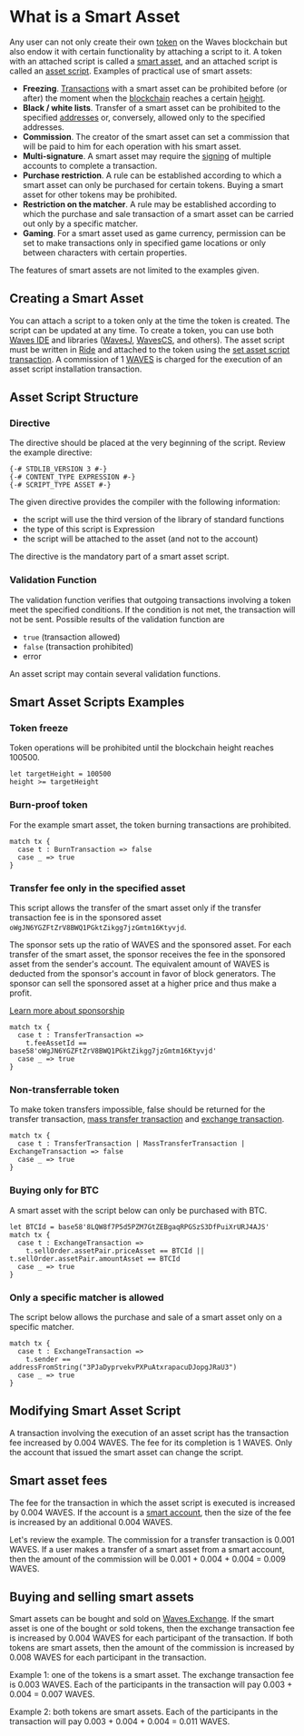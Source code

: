 # What is a Smart Asset

Any user can not only create their own [token](/en/blockchain/token) on the Waves blockchain but also endow it with certain functionality by attaching a script to it. A token with an attached script is called a [smart asset](/en/blockchain/token/smart-asset), and an attached script is called an [asset script](/en/ride/script/script-types/asset-script). Examples of practical use of smart assets:

- **Freezing**. [Transactions](/en/blockchain/transaction) with a smart asset can be prohibited before (or after) the moment when the [blockchain](/en/blockchain/blockchain) reaches a certain [height](/en/blockchain/blockchain/blockchain-height).
- **Black / white lists**. Transfer of a smart asset can be prohibited to the specified [addresses](/en/blockchain/account/address) or, conversely, allowed only to the specified addresses.
- **Commission**. The creator of the smart asset can set a commission that will be paid to him for each operation with his smart asset.
- **Multi-signature**. A smart asset may require the [signing](/en/blockchain/transaction/transaction-signature) of multiple accounts to complete a transaction.
- **Purchase restriction**. A rule can be established according to which a smart asset can only be purchased for certain tokens. Buying a smart asset for other tokens may be prohibited.
- **Restriction on the matcher**. A rule may be established according to which the purchase and sale transaction of a smart asset can be carried out only by a specific matcher.
- **Gaming**. For a smart asset used as game currency, permission can be set to make transactions only in specified game locations or only between characters with certain properties.

The features of smart assets are not limited to the examples given.

## Creating a Smart Asset

You can attach a script to a token only at the time the token is created. The script can be updated at any time. To create a token, you can use both [Waves IDE](/en/building-apps/smart-contracts/tools/waves-ide) and libraries ([WavesJ](https://github.com/wavesplatform/WavesJ), [WavesCS](https://github.com/wavesplatform/WavesCS), and others). The asset script must be written in [Ride](/en/ride) and attached to the token using the [set asset script transaction](/en/blockchain/transaction-type/set-asset-script-transaction). A commission of 1 [WAVES](/en/blockchain/token/waves) is charged for the execution of an asset script installation transaction.

## Asset Script Structure

### Directive

The directive should be placed at the very beginning of the script. Review the example directive:

```ride
{-# STDLIB_VERSION 3 #-}
{-# CONTENT_TYPE EXPRESSION #-}
{-# SCRIPT_TYPE ASSET #-}
```

The given directive provides the compiler with the following information:

- the script will use the third version of the library of standard functions
- the type of this script is Expression
- the script will be attached to the asset (and not to the account)

The directive is the mandatory part of a smart asset script.

### Validation Function

The validation function verifies that outgoing transactions involving a token meet the specified conditions. If the condition is not met, the transaction will not be sent. Possible results of the validation function are

- `true` (transaction allowed)
- `false` (transaction prohibited)
- error

An asset script may contain several validation functions.

## Smart Asset Scripts Examples

### Token freeze

Token operations will be prohibited until the blockchain height reaches 100500.

```ride
let targetHeight = 100500
height >= targetHeight
```

### Burn-proof token

For the example smart asset, the token burning transactions are prohibited.

```ride
match tx {
  case t : BurnTransaction => false
  case _ => true
}
```

### Transfer fee only in the specified asset

This script allows the transfer of the smart asset only if the transfer transaction fee is in the sponsored asset `oWgJN6YGZFtZrV8BWQ1PGktZikgg7jzGmtm16Ktyvjd`.

The sponsor sets up the ratio of WAVES and the sponsored asset. For each transfer of the smart asset, the sponsor receives the fee in the sponsored asset from the sender's account. The equivalent amount of WAVES is deducted from the sponsor's account in favor of block generators. The sponsor can sell the sponsored asset at a higher price and thus make a profit.

[Learn more about sponsorship](/en/blockchain/waves-protocol/sponsored-fee)

```ride
match tx {
  case t : TransferTransaction =>
    t.feeAssetId == base58'oWgJN6YGZFtZrV8BWQ1PGktZikgg7jzGmtm16Ktyvjd'
  case _ => true
}
```

### Non-transferrable token

To make token transfers impossible, false should be returned for the transfer transaction, [mass transfer transaction](/en/blockchain/transaction-type/mass-transfer-transaction) and [exchange transaction](/en/blockchain/transaction-type/exchange-transaction).

```ride
match tx {
  case t : TransferTransaction | MassTransferTransaction | ExchangeTransaction => false
  case _ => true
}
```

### Buying only for BTC

A smart asset with the script below can only be purchased with BTC.

```ride
let BTCId = base58'8LQW8f7P5d5PZM7GtZEBgaqRPGSzS3DfPuiXrURJ4AJS'
match tx {
  case t : ExchangeTransaction =>
    t.sellOrder.assetPair.priceAsset == BTCId || t.sellOrder.assetPair.amountAsset == BTCId
  case _ => true
}
```

### Only a specific matcher is allowed

The script below allows the purchase and sale of a smart asset only on a specific matcher.

```ride
match tx {
  case t : ExchangeTransaction =>
    t.sender == addressFromString("3PJaDyprvekvPXPuAtxrapacuDJopgJRaU3")
  case _ => true
}
```

## Modifying Smart Asset Script

A transaction involving the execution of an asset script has the transaction fee increased by 0.004 WAVES. The fee for its completion is 1 WAVES. Only the account that issued the smart asset can change the script.

## Smart asset fees

The fee for the transaction in which the asset script is executed is increased by 0.004 WAVES. If the account is a [smart account](/en/blockchain/account/smart-account), then the size of the fee is increased by an additional 0.004 WAVES.

Let's review the example. The commission for a transfer transaction is 0.001 WAVES. If a user makes a transfer of a smart asset from a smart account, then the amount of the commission will be 0.001 + 0.004 + 0.004 = 0.009 WAVES.

## Buying and selling smart assets

Smart assets can be bought and sold on [Waves.Exchange](https://waves.exchange/). If the smart asset is one of the bought or sold tokens, then the exchange transaction fee is increased by 0.004 WAVES for each participant of the transaction. If both tokens are smart assets, then the amount of the commission is increased by 0.008 WAVES for each participant in the transaction.

Example 1: one of the tokens is a smart asset. The exchange transaction fee is 0.003 WAVES. Each of the participants in the transaction will pay 0.003 + 0.004 = 0.007 WAVES.

Example 2: both tokens are smart assets. Each of the participants in the transaction will pay 0.003 + 0.004 + 0.004 = 0.011 WAVES.